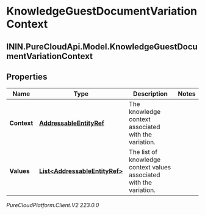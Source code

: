 # KnowledgeGuestDocumentVariationContext

## ININ.PureCloudApi.Model.KnowledgeGuestDocumentVariationContext

## Properties

|Name | Type | Description | Notes|
|------------ | ------------- | ------------- | -------------|
| **Context** | [**AddressableEntityRef**](AddressableEntityRef) | The knowledge context associated with the variation. | |
| **Values** | [**List&lt;AddressableEntityRef&gt;**](AddressableEntityRef) | The list of knowledge context values associated with the variation. | |



_PureCloudPlatform.Client.V2 223.0.0_
